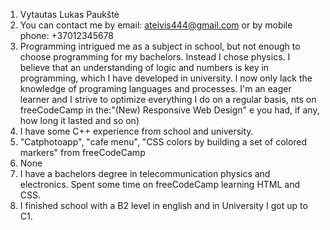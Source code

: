 1. Vytautas Lukas Paukštė
2. You can contact me by email: ateivis444@gmail.com or by mobile phone: +37012345678
3. Programming intrigued me as a subject in school, but not enough to choose programming for my bachelors. Instead I chose physics. I believe that an understanding of logic and numbers is key in programming, which I have developed in university. I now only lack the knowledge of programing languages and processes. I'm an eager learner and I strive to optimize everything I do on a regular basis, nts on freeCodeCamp in the:"(New) Responsive Web Design" e you had, if any, how long it lasted and so on)
4. I have some C++ experience from school and university.
5. "Catphotoapp", "cafe menu", "CSS colors by building a set of colored markers" from freeCodeCamp
6. None
7. I have a bachelors degree in telecommunication physics and electronics. Spent some time on freeCodeCamp learning HTML and CSS.
8. I finished school with a B2 level in english and in University I got up to C1.